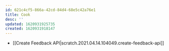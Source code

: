 ```yaml
---
id: 621c4cf5-866a-42cd-84d4-68e5c42a76e1
title: Cook
desc: ''
updated: 1620931925735
created: 1620931918147
---
```



- [[Create Feedback API|scratch.2021.04.14.104049.create-feedback-api]]
